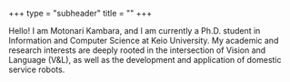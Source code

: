 +++
type = "subheader"
title = ""
+++

Hello! I am Motonari Kambara, and I am currently a Ph.D. student in Information and Computer Science at Keio University. My academic and research interests are deeply rooted in the intersection of Vision and Language (V&L), as well as the development and application of domestic service robots.
